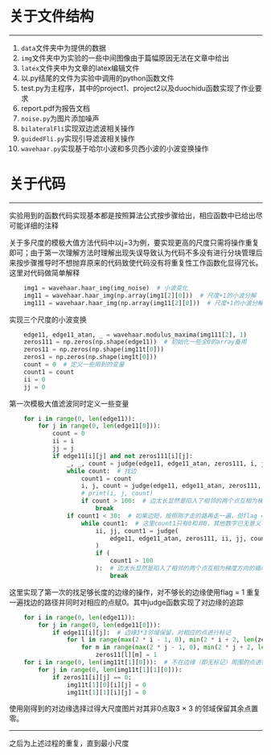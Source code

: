 # 关于文件结构

----

1. `data`文件夹中为提供的数据
2. `img`文件夹中为实验的一些中间图像由于篇幅原因无法在文章中给出
3. `latex`文件夹中为文章的latex编辑文件
4. 以.py结尾的文件为实验中调用的python函数文件
5. test.py为主程序，其中的project1、project2以及duochidu函数实现了作业要求
6. report.pdf为报告文档
7. `noise.py`为图片添加噪声
8. `bilateralFli`实现双边滤波相关操作
9. `guidedFli.py`实现引导滤波相关操作
10. `wavehaar.py`实现基于哈尔小波和多贝西小波的小波变换操作


# 关于代码

----

实验用到的函数代码实现基本都是按照算法公式按步骤给出，相应函数中已给出尽可能详细的注释

关于多尺度的模极大值方法代码中以j=3为例，要实现更高的尺度只需将操作重复即可；由于第一次理解方法时理解出现失误导致认为代码不多没有进行分块管理后来按步骤推导时不想抛弃原来的代码致使代码没有将重复性工作函数化显得冗长。这里对代码做简单解释
```python
    img1 = wavehaar.haar_img(img_noise)  # 小波变化
    img11 = wavehaar.haar_img(np.array(img1[2][0]))  # 尺度+1的小波分解
    img111 = wavehaar.haar_img(np.array(img11[2][0]))  # 尺度+1的小波分解，至此尺度为3

```
实现三个尺度的小波变换
```python
    edge11, edge11_atan, _ = wavehaar.modulus_maxima(img111[2], 1)
    zeros111 = np.zeros(np.shape(edge11))  # 初始化一些全0的array备用
    zeros11 = np.zeros(np.shape(img11t[0]))
    zeros1 = np.zeros(np.shape(img1t[0]))
    count = 0  # 定义一些用到的变量
    count1 = count
    ii = 0
    jj = 0
```
第一次模极大值滤波同时定义一些变量
```python
    for i in range(0, len(edge11)):
        for j in range(0, len(edge11[0])):
            count = 0
            ii = i
            jj = j
            if edge11[i][j] and not zeros111[i][j]:
                _, _, count = judge(edge11, edge11_atan, zeros111, i, j, count, 0)
                while count:  # 找边
                    count1 = count
                    i, j, count = judge(edge11, edge11_atan, zeros111, i, j, count, 0)
                    # print(i, j, count)
                    if count > 100:  # 边太长显然是陷入了相邻的两个点互相为梯度方向的循环导致连线函数一直在这两点间徘徊，这里强制跳出
                        break
                if count1 < 30:  # 如果边短，按照刚才走的路再走一遍，但flag = 1即走到的点都置零
                    while count1:  # 这里count1只有0和非0，其他数字已无意义
                        ii, jj, count1 = judge(
                            edge11, edge11_atan, zeros111, ii, jj, count1, 1
                        )
                        if (
                            count1 > 100
                        ):  # 边太长显然是陷入了相邻的两个点互相为梯度方向的循环导致连线函数一直在这两点间徘徊，这里强制跳出
                            break
```
这里实现了第一次的找足够长度的边缘的操作，对不够长的边缘使用flag = 1 重复一遍找边的路径并同时对相应的点赋0。其中judge函数实现了对边缘的追踪
```python
    for i in range(0, len(edge11)):
        for j in range(0, len(edge11[0])):
            if edge11[i][j]:  # 边缘3*3邻域保留，对相应的点进行标记
                for l in range(max(2 * i - 1, 0), min(2 * i + 2, len(zeros11))):
                    for m in range(max(2 * j - 1, 0), min(2 * j + 2, len(zeros11[0]))):
                        zeros11[l][m] = 1
    for i in range(0, len(img11t[1][0])):  # 不在边缘（即无标记）周围的点进行清除
        for j in range(0, len(img11t[1][1][0])):
            if zeros11[i][j] == 0:
                img11t[1][0][i][j] = 0
                img11t[1][1][i][j] = 0
```
使用刚得到的对边缘选择过得大尺度图片对其非0点取3 $\times$ 3 的邻域保留其余点置零。

----
之后为上述过程的重复，直到最小尺度